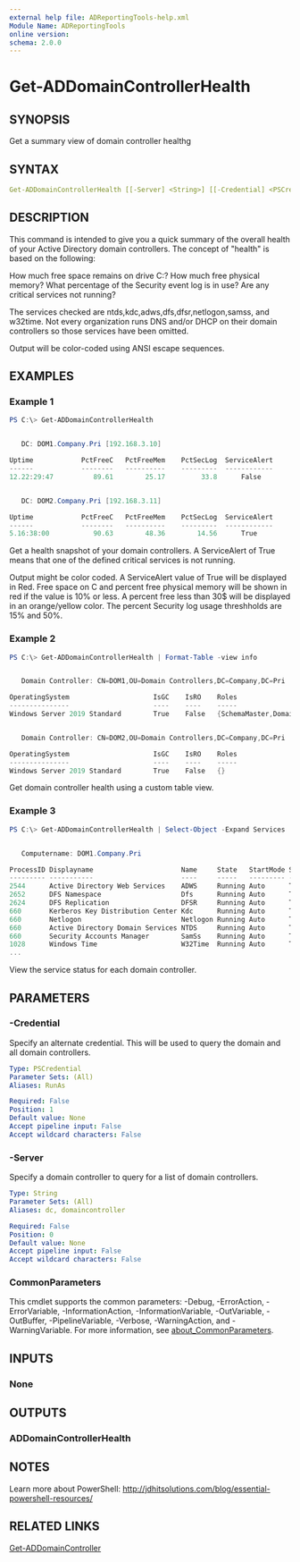 ```yaml
---
external help file: ADReportingTools-help.xml
Module Name: ADReportingTools
online version:
schema: 2.0.0
---
```


# Get-ADDomainControllerHealth

## SYNOPSIS

Get a summary view of domain controller healthg

## SYNTAX

```yaml
Get-ADDomainControllerHealth [[-Server] <String>] [[-Credential] <PSCredential>] [<CommonParameters>]
```

## DESCRIPTION

This command is intended to give you a quick summary of the overall health of your Active Directory domain controllers. The concept of "health" is based on the following:

How much free space remains on drive C:\?
How much free physical memory?
What percentage of the Security event log is in use?
Are any critical services not running?

The services checked are ntds,kdc,adws,dfs,dfsr,netlogon,samss, and w32time. Not every organization runs DNS and/or DHCP on their domain controllers so those services have been omitted.

Output will be color-coded using ANSI escape sequences.

## EXAMPLES

### Example 1

```powershell
PS C:\> Get-ADDomainControllerHealth


   DC: DOM1.Company.Pri [192.168.3.10]

Uptime            PctFreeC   PctFreeMem    PctSecLog  ServiceAlert
------            --------   ----------    ---------  ------------
12.22:29:47          89.61        25.17         33.8      False


   DC: DOM2.Company.Pri [192.168.3.11]

Uptime            PctFreeC   PctFreeMem    PctSecLog  ServiceAlert
------            --------   ----------    ---------  ------------
5.16:38:00           90.63        48.36        14.56      True
```

Get a health snapshot of your domain controllers. A ServiceAlert of True means that one of the defined critical services is not running.

Output might be color coded. A ServiceAlert value of True will be displayed in Red.  Free space on C and percent free physical memory will be shown in red if the value is 10% or less. A percent free less than 30$ will be displayed in an orange/yellow color. The percent Security log usage threshholds are 15% and 50%.

### Example 2

```powershell
PS C:\> Get-ADDomainControllerHealth | Format-Table -view info


   Domain Controller: CN=DOM1,OU=Domain Controllers,DC=Company,DC=Pri

OperatingSystem                     IsGC    IsRO    Roles
---------------                     ----    ----    -----
Windows Server 2019 Standard        True    False   {SchemaMaster,DomainNam...


   Domain Controller: CN=DOM2,OU=Domain Controllers,DC=Company,DC=Pri

OperatingSystem                     IsGC    IsRO    Roles
---------------                     ----    ----    -----
Windows Server 2019 Standard        True    False   {}
```

Get domain controller health using a custom table view.

### Example 3

```powershell
PS C:\> Get-ADDomainControllerHealth | Select-Object -Expand Services


   Computername: DOM1.Company.Pri

ProcessID Displayname                      Name     State   StartMode Started
--------- -----------                      ----     -----   --------- -------
2544      Active Directory Web Services    ADWS     Running Auto      True
2652      DFS Namespace                    Dfs      Running Auto      True
2624      DFS Replication                  DFSR     Running Auto      True
660       Kerberos Key Distribution Center Kdc      Running Auto      True
660       Netlogon                         Netlogon Running Auto      True
660       Active Directory Domain Services NTDS     Running Auto      True
660       Security Accounts Manager        SamSs    Running Auto      True
1028      Windows Time                     W32Time  Running Auto      True
...
```

View the service status for each domain controller.

## PARAMETERS

### -Credential

Specify an alternate credential. This will be used to query the domain and all domain controllers.

```yaml
Type: PSCredential
Parameter Sets: (All)
Aliases: RunAs

Required: False
Position: 1
Default value: None
Accept pipeline input: False
Accept wildcard characters: False
```

### -Server

Specify a domain controller to query for a list of domain controllers.

```yaml
Type: String
Parameter Sets: (All)
Aliases: dc, domaincontroller

Required: False
Position: 0
Default value: None
Accept pipeline input: False
Accept wildcard characters: False
```

### CommonParameters

This cmdlet supports the common parameters: -Debug, -ErrorAction, -ErrorVariable, -InformationAction, -InformationVariable, -OutVariable, -OutBuffer, -PipelineVariable, -Verbose, -WarningAction, and -WarningVariable. For more information, see [about_CommonParameters](http://go.microsoft.com/fwlink/?LinkID=113216).

## INPUTS

### None

## OUTPUTS

### ADDomainControllerHealth

## NOTES

Learn more about PowerShell:
http://jdhitsolutions.com/blog/essential-powershell-resources/

## RELATED LINKS

[Get-ADDomainController]()
